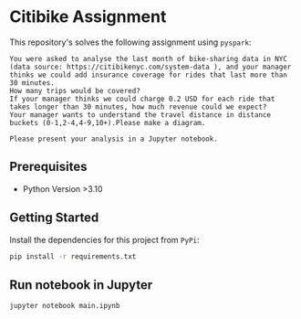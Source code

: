 # Citibike Assignment
This repository's solves the following assignment using `pyspark`:

```
You were asked to analyse the last month of bike-sharing data in NYC (data source: https://citibikenyc.com/system-data ), and your manager thinks we could add insurance coverage for rides that last more than 30 minutes.
How many trips would be covered?
If your manager thinks we could charge 0.2 USD for each ride that takes longer than 30 minutes, how much revenue could we expect?
Your manager wants to understand the travel distance in distance buckets (0-1,2-4,4-9,10+).Please make a diagram.
 
Please present your analysis in a Jupyter notebook.
```

## Prerequisites

* Python Version >3.10

## Getting Started
Install the dependencies for this project from `PyPi`:
```bash
pip install -r requirements.txt
```

## Run notebook in Jupyter
```bash
jupyter notebook main.ipynb
```